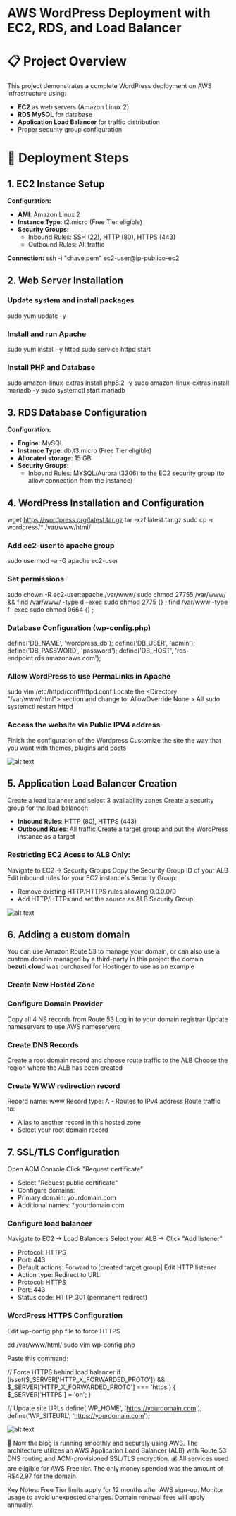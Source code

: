 # AWS WordPress Deployment with EC2, RDS, and Load Balancer




# 📋 Project Overview
This project demonstrates a complete WordPress deployment on AWS infrastructure using:
- **EC2** as web servers (Amazon Linux 2)
- **RDS MySQL** for database
- **Application Load Balancer** for traffic distribution
- Proper security group configuration

# 🚀 Deployment Steps

## 1. EC2 Instance Setup
**Configuration:**
- **AMI**: Amazon Linux 2
- **Instance Type**: t2.micro (Free Tier eligible)
- **Security Groups**:
  - Inbound Rules: SSH (22), HTTP (80), HTTPS (443)
  - Outbound Rules: All traffic

**Connection:**
ssh -i "chave.pem" ec2-user@ip-publico-ec2



## 2. Web Server Installation
### Update system and install packages
sudo yum update -y

### Install and run Apache
sudo yum install -y httpd
sudo service httpd start

### Install PHP and Database
sudo amazon-linux-extras install php8.2 -y
sudo amazon-linux-extras install mariadb -y
sudo systemctl start mariadb



## 3. RDS Database Configuration
**Configuration:**
- **Engine**: MySQL
- **Instance Type**: db.t3.micro (Free Tier eligible)
- **Allocated storage**: 15 GB
- **Security Groups**: 
   - Inbound Rules: MYSQL/Aurora (3306) to the EC2 security group (to allow connection from the instance)



## 4. WordPress Installation and Configuration
wget https://wordpress.org/latest.tar.gz
tar -xzf latest.tar.gz
sudo cp -r wordpress/* /var/www/html/

### Add ec2-user to apache group
sudo usermod -a -G apache ec2-user

### Set permissions
sudo chown -R ec2-user:apache /var/www/
sudo chmod 27755 /var/www/ && find /var/www/ -type d -exec sudo chmod 2775 {} \;
find /var/www -type f -exec sudo chmod 0664 {} \;

### Database Configuration (wp-config.php)
define('DB_NAME', 'wordpress_db');
define('DB_USER', 'admin');
define('DB_PASSWORD', 'password');
define('DB_HOST', 'rds-endpoint.rds.amazonaws.com');

### Allow WordPress to use PermaLinks in Apache
sudo vim /etc/httpd/conf/httpd.conf
Locate the <Directory "/var/www/html"> section and change to:
    AllowOverride None > All
sudo systemctl restart httpd

### Access the website via Public IPV4 address
Finish the configuration of the Wordpress
Customize the site the way that you want with themes, plugins and posts

![alt text](docs/screenshots/blog.png)

## 5. Application Load Balancer Creation
Create a load balancer and select 3 availability zones
Create a security group for the load balancer:
  - **Inbound Rules**: HTTP (80), HTTPS (443)
  - **Outbound Rules**: All traffic
Create a target group and put the WordPress instance as a target

### Restricting EC2 Acess to ALB Only:
Navigate to EC2 -> Security Groups
Copy the Security Group ID of your ALB
Edit inbound rules for your EC2 instance's Security Group:
  - Remove existing HTTP/HTTPS rules allowing 0.0.0.0/0
  - Add HTTP/HTTPs and set the source as ALB Security Group

![alt text](docs/screenshots/loadbalancer.png)


## 6. Adding a custom domain
You can use Amazon Route 53 to manage your domain, or can also use a custom domain managed by a third-party
In this project the domain **bezuti.cloud** was purchased for Hostinger to use as an example 

### Create New Hosted Zone

### Configure Domain Provider
Copy all 4 NS records from Route 53
Log in to your domain registrar 
Update nameservers to use AWS nameservers

### Create DNS Records
Create a root domain record and choose route traffic to the ALB
Choose the region where the ALB has been created

### Create WWW redirection record
Record name: www
Record type: A - Routes to IPv4 address
Route traffic to:
- Alias to another record in this hosted zone
- Select your root domain record



## 7. SSL/TLS Configuration
Open ACM Console
Click "Request certificate"
  - Select "Request public certificate"
  - Configure domains:
  - Primary domain: yourdomain.com
  - Additional names: *.yourdomain.com 

### Configure load balancer
Navigate to EC2 -> Load Balancers
Select your ALB -> Click "Add listener"
- Protocol: HTTPS
- Port: 443
- Default actions: Forward to [created target group]
Edit HTTP listener
- Action type: Redirect to URL
- Protocol: HTTPS
- Port: 443
- Status code: HTTP_301 (permanent redirect)

### WordPress HTTPS Configuration
Edit wp-config.php file to force HTTPS

cd /var/www/html/
sudo vim wp-config.php

Paste this command:

// Force HTTPS behind load balancer
if (isset($_SERVER['HTTP_X_FORWARDED_PROTO']) && $_SERVER['HTTP_X_FORWARDED_PROTO'] === 'https') {
    $_SERVER['HTTPS'] = 'on';
}

// Update site URLs
define('WP_HOME', 'https://yourdomain.com');
define('WP_SITEURL', 'https://yourdomain.com');


![alt text](docs/screenshots/domain.png)



🚀 Now the blog is running smoothly and securely using AWS. The architecture utilizes an AWS Application Load Balancer (ALB) with Route 53 DNS routing and ACM-provisioned SSL/TLS encryption.
💰 All services used are eligible for AWS Free tier. The only money spended was the amount of R$42,97 for the domain.

Key Notes:
    Free Tier limits apply for 12 months after AWS sign-up.
    Monitor usage to avoid unexpected charges.
    Domain renewal fees will apply annually.
